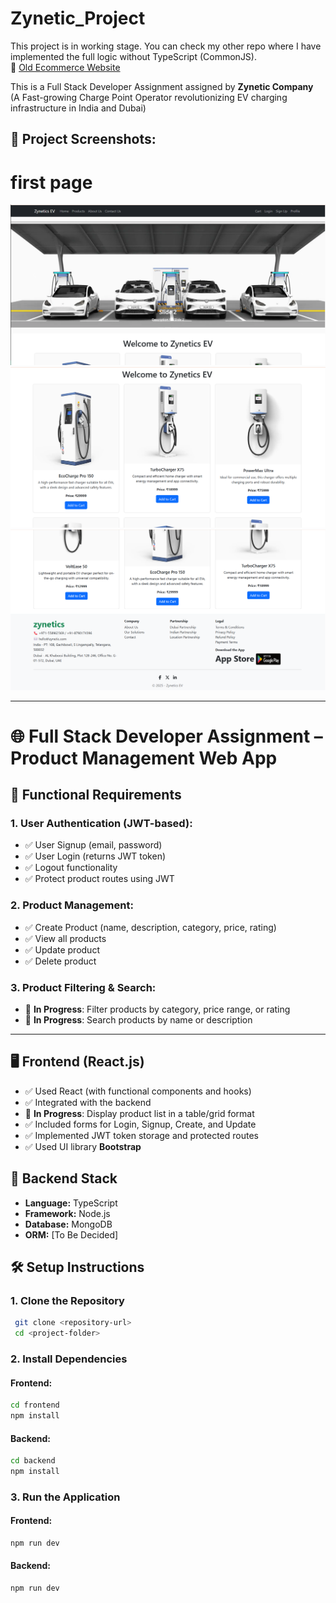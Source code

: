 # Zynetic_Project

This project is in working stage. You can check my other repo where I have implemented the full logic without TypeScript (CommonJS).  
🔗 [Old Ecommerce Website](https://github.com/yesiamkriti/Shopperoo)

This is a Full Stack Developer Assignment assigned by **Zynetic Company**  
(A Fast-growing Charge Point Operator revolutionizing EV charging infrastructure in India and Dubai)

## 📸 Project Screenshots:
# first page
![Screenshot 1](<frontend/public/images/readme1%20(1).png>)
![Screenshot 1](<frontend/public/images/readme1%20(2).png>)
![Screenshot 2](<frontend/public/images/readme1%20(3).png>)

---

# 🌐 Full Stack Developer Assignment – Product Management Web App

## 📌 Functional Requirements

### 1. User Authentication (JWT-based):

- ✅ User Signup (email, password)
- ✅ User Login (returns JWT token)
- ✅ Logout functionality
- ✅ Protect product routes using JWT

### 2. Product Management:

- ✅ Create Product (name, description, category, price, rating)
- ✅ View all products
- ✅ Update product
- ✅ Delete product

### 3. Product Filtering & Search:

- 🔄 **In Progress**: Filter products by category, price range, or rating
- 🔄 **In Progress**: Search products by name or description

---

## 🖥️ Frontend (React.js)

- ✅ Used React (with functional components and hooks)
- ✅ Integrated with the backend
- 🔄 **In Progress**: Display product list in a table/grid format
- ✅ Included forms for Login, Signup, Create, and Update
- ✅ Implemented JWT token storage and protected routes
- ✅ Used UI library **Bootstrap**

## 🧰 Backend Stack

- **Language:** TypeScript
- **Framework:** Node.js
- **Database:** MongoDB
- **ORM:** [To Be Decided]

## 🛠️ Setup Instructions

### 1. Clone the Repository

```sh
 git clone <repository-url>
 cd <project-folder>
```

### 2. Install Dependencies

#### Frontend:

```sh
cd frontend
npm install
```

#### Backend:

```sh
cd backend
npm install
```

### 3. Run the Application

#### Frontend:

```sh
npm run dev
```

#### Backend:

```sh
npm run dev
```
